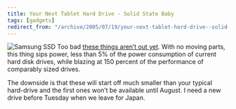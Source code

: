 ```yaml
---
title: Your Next Tablet Hard Drive - Solid State Baby
tags: [gadgets]
redirect_from: "/archive/2005/07/19/your-next-tablet-hard-drive--solid-state-baby.aspx/"
---
```


![Samsung SSD](https://haacked.com/images/SamsungSolidState.jpg) Too bad
[these things aren’t out
yet](http://www.samsung.com/PressCenter/PressRelease/PressRelease.asp?seq=20050523_0000123980#).
With no moving parts, this thing sips power, less than 5% of the power
consumption of current hard disk drives, while blazing at 150 percent of
the performance of comparably sized drives.

The downside is that these will start off much smaller than your typical
hard-drive and the first ones won’t be available until August. I need a
new drive before Tuesday when we leave for Japan.

